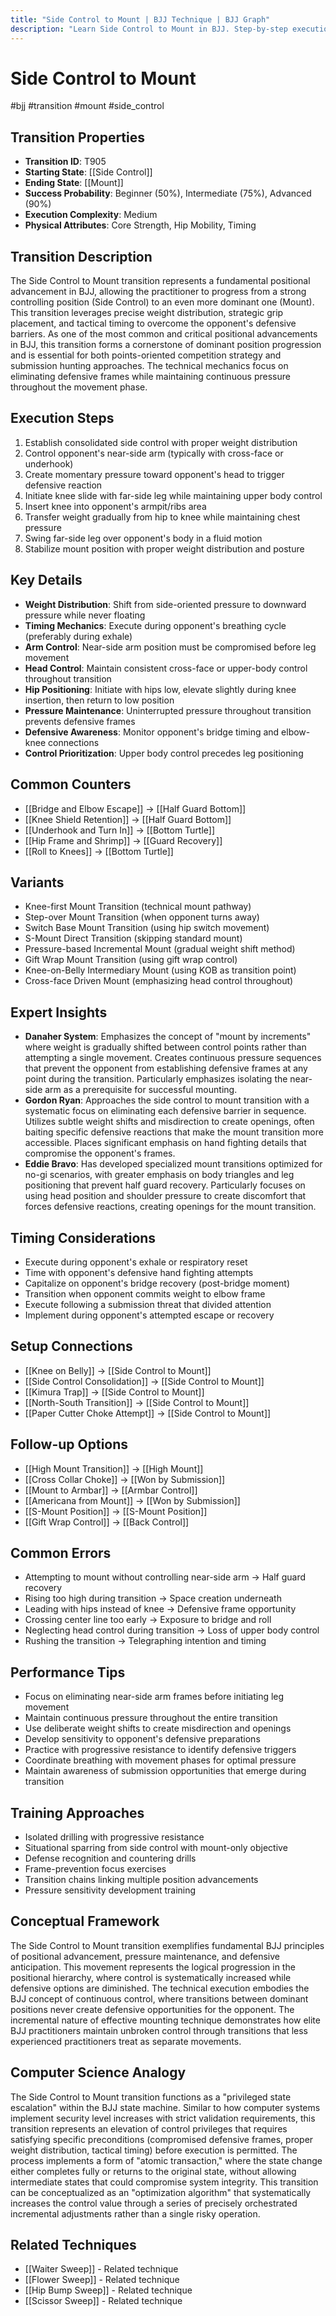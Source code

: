 ```yaml
---
title: "Side Control to Mount | BJJ Technique | BJJ Graph"
description: "Learn Side Control to Mount in BJJ. Step-by-step execution from Side Control to Mount. Complete technique guide with expert insights."
---
```




<!-- Schema Markup for SEO -->
<script type="application/ld+json">
{
  "@context": "https://schema.org",
  "@type": "HowTo",
  "name": "Side Control to Mount",
  "description": "Learn how to execute Side Control to Mount in Brazilian Jiu-Jitsu from Side Control to Mount. Success: Beginner 50%, Intermediate 75%, Advanced 90%.",
  "step": [
    {
      "@type": "HowToStep",
      "name": "Establish consolidated side control",
      "text": "Establish consolidated side control with proper weight distribution",
      "position": 1
    },
    {
      "@type": "HowToStep",
      "name": "Control opponent's near-side arm",
      "text": "Control opponent's near-side arm (typically with cross-face or underhook)",
      "position": 2
    },
    {
      "@type": "HowToStep",
      "name": "Create momentary pressure toward",
      "text": "Create momentary pressure toward opponent's head to trigger defensive reaction",
      "position": 3
    },
    {
      "@type": "HowToStep",
      "name": "Initiate knee slide with",
      "text": "Initiate knee slide with far-side leg while maintaining upper body control",
      "position": 4
    },
    {
      "@type": "HowToStep",
      "name": "Insert knee into opponent's",
      "text": "Insert knee into opponent's armpit/ribs area",
      "position": 5
    },
    {
      "@type": "HowToStep",
      "name": "Transfer weight gradually from",
      "text": "Transfer weight gradually from hip to knee while maintaining chest pressure",
      "position": 6
    },
    {
      "@type": "HowToStep",
      "name": "Swing far-side leg over",
      "text": "Swing far-side leg over opponent's body in a fluid motion",
      "position": 7
    },
    {
      "@type": "HowToStep",
      "name": "Stabilize mount position with",
      "text": "Stabilize mount position with proper weight distribution and posture",
      "position": 8
    }
  ],
  "tool": [
    "BJJ Gi or No-Gi attire",
    "Training partner",
    "Mat space"
  ],
  "totalTime": "PT7M"
}
</script>


<!-- Schema Markup for SEO -->
<script type="application/ld+json">
{
  "@context": "https://schema.org",
  "@type": "WebPage",
  "name": "Side Control to Mount",
  "description": "Learn Side Control to Mount in BJJ. Step-by-step execution from Side Control to Mount. Complete technique guide with expert insights.",
  "url": "https://bjjgraph.com/transitions/side-control-to-mount",
  "isPartOf": {
    "@type": "WebSite",
    "name": "BJJ Graph",
    "url": "https://bjjgraph.com"
  }
}
</script>


<script type="application/ld+json">
{
  "@context": "https://schema.org",
  "@type": "BreadcrumbList",
  "itemListElement": [
    {
      "@type": "ListItem",
      "position": 1,
      "name": "Home",
      "item": "https://bjjgraph.com/"
    },
    {
      "@type": "ListItem",
      "position": 2,
      "name": "Transitions",
      "item": "https://bjjgraph.com/transitions/"
    },
    {
      "@type": "ListItem",
      "position": 3,
      "name": "Side Control to Mount",
      "item": "https://bjjgraph.com/transitions/side-control-to-mount"
    }
  ]
}
</script>


# Side Control to Mount
#bjj #transition #mount #side_control

## Transition Properties
- **Transition ID**: T905
- **Starting State**: [[Side Control]]
- **Ending State**: [[Mount]]
- **Success Probability**: Beginner (50%), Intermediate (75%), Advanced (90%)
- **Execution Complexity**: Medium
- **Physical Attributes**: Core Strength, Hip Mobility, Timing

## Transition Description
The Side Control to Mount transition represents a fundamental positional advancement in BJJ, allowing the practitioner to progress from a strong controlling position (Side Control) to an even more dominant one (Mount). This transition leverages precise weight distribution, strategic grip placement, and tactical timing to overcome the opponent's defensive barriers. As one of the most common and critical positional advancements in BJJ, this transition forms a cornerstone of dominant position progression and is essential for both points-oriented competition strategy and submission hunting approaches. The technical mechanics focus on eliminating defensive frames while maintaining continuous pressure throughout the movement phase.

## Execution Steps
1. Establish consolidated side control with proper weight distribution
2. Control opponent's near-side arm (typically with cross-face or underhook)
3. Create momentary pressure toward opponent's head to trigger defensive reaction
4. Initiate knee slide with far-side leg while maintaining upper body control
5. Insert knee into opponent's armpit/ribs area
6. Transfer weight gradually from hip to knee while maintaining chest pressure
7. Swing far-side leg over opponent's body in a fluid motion
8. Stabilize mount position with proper weight distribution and posture

## Key Details
- **Weight Distribution**: Shift from side-oriented pressure to downward pressure while never floating
- **Timing Mechanics**: Execute during opponent's breathing cycle (preferably during exhale)
- **Arm Control**: Near-side arm position must be compromised before leg movement
- **Head Control**: Maintain consistent cross-face or upper-body control throughout transition
- **Hip Positioning**: Initiate with hips low, elevate slightly during knee insertion, then return to low position
- **Pressure Maintenance**: Uninterrupted pressure throughout transition prevents defensive frames
- **Defensive Awareness**: Monitor opponent's bridge timing and elbow-knee connections
- **Control Prioritization**: Upper body control precedes leg positioning

## Common Counters
- [[Bridge and Elbow Escape]] → [[Half Guard Bottom]]
- [[Knee Shield Retention]] → [[Half Guard Bottom]]
- [[Underhook and Turn In]] → [[Bottom Turtle]]
- [[Hip Frame and Shrimp]] → [[Guard Recovery]]
- [[Roll to Knees]] → [[Bottom Turtle]]

## Variants
- Knee-first Mount Transition (technical mount pathway)
- Step-over Mount Transition (when opponent turns away)
- Switch Base Mount Transition (using hip switch movement)
- S-Mount Direct Transition (skipping standard mount)
- Pressure-based Incremental Mount (gradual weight shift method)
- Gift Wrap Mount Transition (using gift wrap control)
- Knee-on-Belly Intermediary Mount (using KOB as transition point)
- Cross-face Driven Mount (emphasizing head control throughout)

## Expert Insights
- **Danaher System**: Emphasizes the concept of "mount by increments" where weight is gradually shifted between control points rather than attempting a single movement. Creates continuous pressure sequences that prevent the opponent from establishing defensive frames at any point during the transition. Particularly emphasizes isolating the near-side arm as a prerequisite for successful mounting.
- **Gordon Ryan**: Approaches the side control to mount transition with a systematic focus on eliminating each defensive barrier in sequence. Utilizes subtle weight shifts and misdirection to create openings, often baiting specific defensive reactions that make the mount transition more accessible. Places significant emphasis on hand fighting details that compromise the opponent's frames.
- **Eddie Bravo**: Has developed specialized mount transitions optimized for no-gi scenarios, with greater emphasis on body triangles and leg positioning that prevent half guard recovery. Particularly focuses on using head position and shoulder pressure to create discomfort that forces defensive reactions, creating openings for the mount transition.

## Timing Considerations
- Execute during opponent's exhale or respiratory reset
- Time with opponent's defensive hand fighting attempts
- Capitalize on opponent's bridge recovery (post-bridge moment)
- Transition when opponent commits weight to elbow frame
- Execute following a submission threat that divided attention
- Implement during opponent's attempted escape or recovery

## Setup Connections
- [[Knee on Belly]] → [[Side Control to Mount]]
- [[Side Control Consolidation]] → [[Side Control to Mount]]
- [[Kimura Trap]] → [[Side Control to Mount]]
- [[North-South Transition]] → [[Side Control to Mount]]
- [[Paper Cutter Choke Attempt]] → [[Side Control to Mount]]

## Follow-up Options
- [[High Mount Transition]] → [[High Mount]]
- [[Cross Collar Choke]] → [[Won by Submission]]
- [[Mount to Armbar]] → [[Armbar Control]]
- [[Americana from Mount]] → [[Won by Submission]]
- [[S-Mount Position]] → [[S-Mount Position]]
- [[Gift Wrap Control]] → [[Back Control]]

## Common Errors
- Attempting to mount without controlling near-side arm → Half guard recovery
- Rising too high during transition → Space creation underneath
- Leading with hips instead of knee → Defensive frame opportunity
- Crossing center line too early → Exposure to bridge and roll
- Neglecting head control during transition → Loss of upper body control
- Rushing the transition → Telegraphing intention and timing

## Performance Tips
- Focus on eliminating near-side arm frames before initiating leg movement
- Maintain continuous pressure throughout the entire transition
- Use deliberate weight shifts to create misdirection and openings
- Develop sensitivity to opponent's defensive preparations
- Practice with progressive resistance to identify defensive triggers
- Coordinate breathing with movement phases for optimal pressure
- Maintain awareness of submission opportunities that emerge during transition

## Training Approaches
- Isolated drilling with progressive resistance
- Situational sparring from side control with mount-only objective
- Defense recognition and countering drills
- Frame-prevention focus exercises
- Transition chains linking multiple position advancements
- Pressure sensitivity development training

## Conceptual Framework
The Side Control to Mount transition exemplifies fundamental BJJ principles of positional advancement, pressure maintenance, and defensive anticipation. This movement represents the logical progression in the positional hierarchy, where control is systematically increased while defensive options are diminished. The technical execution embodies the BJJ concept of continuous control, where transitions between dominant positions never create defensive opportunities for the opponent. The incremental nature of effective mounting technique demonstrates how elite BJJ practitioners maintain unbroken control through transitions that less experienced practitioners treat as separate movements.

## Computer Science Analogy
The Side Control to Mount transition functions as a "privileged state escalation" within the BJJ state machine. Similar to how computer systems implement security level increases with strict validation requirements, this transition represents an elevation of control privileges that requires satisfying specific preconditions (compromised defensive frames, proper weight distribution, tactical timing) before execution is permitted. The process implements a form of "atomic transaction," where the state change either completes fully or returns to the original state, without allowing intermediate states that could compromise system integrity. This transition can be conceptualized as an "optimization algorithm" that systematically increases the control value through a series of precisely orchestrated incremental adjustments rather than a single risky operation.

## Related Techniques

- [[Waiter Sweep]] - Related technique
- [[Flower Sweep]] - Related technique
- [[Hip Bump Sweep]] - Related technique
- [[Scissor Sweep]] - Related technique

